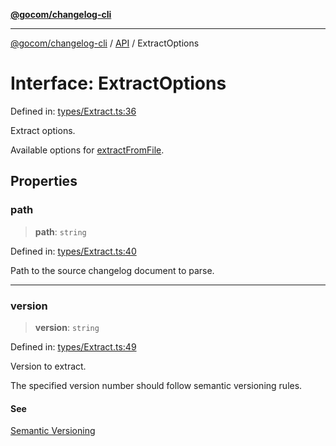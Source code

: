 [**@gocom/changelog-cli**](../README.md)

***

[@gocom/changelog-cli](../README.md) / [API](../Public/API.md) / ExtractOptions

# Interface: ExtractOptions

Defined in: [types/Extract.ts:36](https://github.com/gocom/changelog-cli/blob/8c0d751961ac375d71107d21f2f3f1934a62002b/src/types/Extract.ts#L36)

Extract options.

Available options for [extractFromFile](../API/API.extractFromFile.md).

## Properties

### path

> **path**: `string`

Defined in: [types/Extract.ts:40](https://github.com/gocom/changelog-cli/blob/8c0d751961ac375d71107d21f2f3f1934a62002b/src/types/Extract.ts#L40)

Path to the source changelog document to parse.

***

### version

> **version**: `string`

Defined in: [types/Extract.ts:49](https://github.com/gocom/changelog-cli/blob/8c0d751961ac375d71107d21f2f3f1934a62002b/src/types/Extract.ts#L49)

Version to extract.

The specified version number should follow semantic versioning rules.

#### See

[Semantic Versioning](https://semver.org/)
